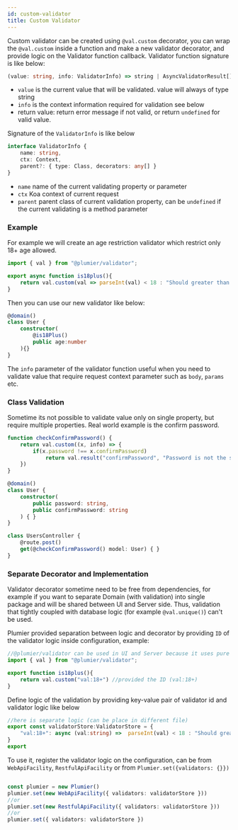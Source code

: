 ```yaml
---
id: custom-validator
title: Custom Validator
---
```


Custom validator can be created using `@val.custom` decorator, you can wrap the `@val.custom` inside a function and make a new validator decorator, and provide logic on the Validator function callback. Validator function signature is like below:

```typescript 
(value: string, info: ValidatorInfo) => string | AsyncValidatorResult[] | undefined | Promise<AsyncValidatorResult[] | string | undefined>
```

* `value` is the current value that will be validated. value will always of type string
* `info` is the context information required for validation see below
* return value: return error message if not valid, or return `undefined` for valid value.

Signature of the `ValidatorInfo` is like below

```typescript
interface ValidatorInfo {
    name: string,
    ctx: Context,
    parent?: { type: Class, decorators: any[] }
}
```

* `name` name of the current validating property or parameter 
* `ctx` Koa context of current request 
* `parent` parent class of current validation property, can be `undefined` if the current validating is a method parameter

### Example
For example we will create an age restriction validator which restrict only 18+ age allowed.

```typescript
import { val } from "@plumier/validator";

export async function is18plus(){
    return val.custom(val => parseInt(val) < 18 : "Should greater than 18 years old" : undefined)
}
```

Then you can use our new validator like below:

```typescript
@domain()
class User {
    constructor(
        @is18Plus()
        public age:number
    ){}
}
```

The `info` parameter of the validator function useful when you need to validate value that require request context parameter such as `body`, `params` etc.

### Class Validation
Sometime its not possible to validate value only on single property, but require multiple properties. Real world example is the confirm password.

```typescript
function checkConfirmPassword() {
    return val.custom((x, info) => {
        if(x.password !== x.confirmPassword)
            return val.result("confirmPassword", "Password is not the same") 
    })
}

@domain()
class User {
    constructor(
        public password: string,
        public confirmPassword: string
    ) { }
}

class UsersController {
    @route.post()
    get(@checkConfirmPassword() model: User) { }
}
```

### Separate Decorator and Implementation
Validator decorator sometime need to be free from dependencies, for example if you want to separate Domain (with validation) into single package and will be shared between UI and Server side. Thus, validation that tightly coupled with database logic (for example `@val.unique()`) can't be used.

Plumier provided separation between logic and decorator by providing `ID` of the validator logic inside configuration, example:

```typescript
//@plumier/validator can be used in UI and Server because it uses pure JS code
import { val } from "@plumier/validator";

export function is18plus(){
    return val.custom("val:18+") //provided the ID (val:18+)
}
```

Define logic of the validation by providing key-value pair of validator id and validator logic like below

```typescript
//here is separate logic (can be place in different file)
export const validatorStore:ValidatorStore = {
    "val:18+": async (val:string) =>  parseInt(val) < 18 : "Should greater than 18 years old" : undefined
}
export 
```

To use it, register the validator logic on the configuration, can be from `WebApiFacility`, `RestfulApiFacility` or from `Plumier.set({validators: {}})`

```typescript

const plumier = new Plumier()
plumier.set(new WebApiFacility({ validators: validatorStore }))
//or 
plumier.set(new RestfulApiFacility({ validators: validatorStore }))
//or
plumier.set({ validators: validatorStore })
```
